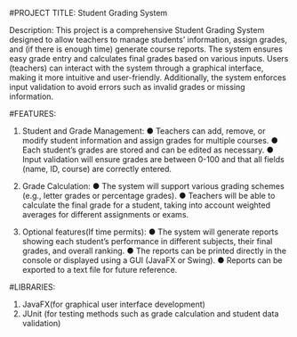 #PROJECT TITLE: Student Grading System

Description: This project is a comprehensive Student Grading System designed to allow teachers to manage students’ information, assign grades, and (if there is enough time) generate course reports. The system ensures easy grade entry and calculates final grades based on various inputs. Users (teachers) can interact with the system through a graphical interface, making it more intuitive and user-friendly. 
Additionally, the system enforces input validation to avoid errors such as invalid grades or missing information.

#FEATURES:

1.	Student and Grade Management:
●	Teachers can add, remove, or modify student information and assign grades for multiple courses.
●	Each student’s grades are stored and can be edited as necessary.
●	Input validation will ensure grades are between 0-100 and that all fields (name, ID, course) are correctly entered.

2.	Grade Calculation:
●	The system will support various grading schemes (e.g., letter grades or percentage grades).
●	Teachers will be able to calculate the final grade for a student, taking into account weighted averages for different assignments or exams.
3.	Optional features(If time permits):
●	The system will generate reports showing each student’s performance in different subjects, their final grades, and overall ranking.
●	The reports can be printed directly in the console or displayed using a GUI (JavaFX or Swing).
●	Reports can be exported to a text file for future reference.

#LIBRARIES:

1.	JavaFX(for graphical user interface development)
2.	JUnit (for testing methods such as grade calculation and student data validation)
